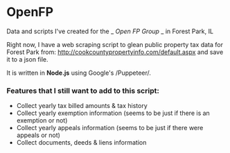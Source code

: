 # OpenFP
Data and scripts I've created for the _ _Open FP Group_ _ in Forest Park, IL

Right now, I have a web scraping script to glean public property tax data for Forest Park from: http://cookcountypropertyinfo.com/default.aspx and save it to a json file.

It is written in **Node.js** using Google's /Puppeteer/.


### Features that I still want to add to this script:

- Collect yearly tax billed amounts & tax history
- Collect yearly exemption information (seems to be just if there is an exemption or not)
- Collect yearly appeals information (seems to be just if there were appeals or not)
- Collect documents, deeds & liens information
